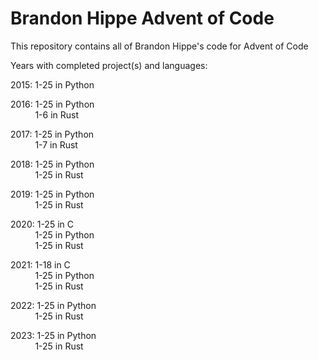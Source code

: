 # Brandon Hippe Advent of Code

This repository contains all of Brandon Hippe's code for Advent of Code  

Years with completed project(s) and languages:  

2015: 1-25 in Python  

2016: 1-25 in Python  
&nbsp;&nbsp;&nbsp;&nbsp;&nbsp;&nbsp;&nbsp;&nbsp;&nbsp;&nbsp;1-6 in Rust  

2017: 1-25 in Python  
&nbsp;&nbsp;&nbsp;&nbsp;&nbsp;&nbsp;&nbsp;&nbsp;&nbsp;&nbsp;1-7 in Rust  

2018: 1-25 in Python  
&nbsp;&nbsp;&nbsp;&nbsp;&nbsp;&nbsp;&nbsp;&nbsp;&nbsp;&nbsp;1-25 in Rust  

2019: 1-25 in Python  
&nbsp;&nbsp;&nbsp;&nbsp;&nbsp;&nbsp;&nbsp;&nbsp;&nbsp;&nbsp;1-25 in Rust  

2020: 1-25 in C  
&nbsp;&nbsp;&nbsp;&nbsp;&nbsp;&nbsp;&nbsp;&nbsp;&nbsp;&nbsp;1-25 in Python  
&nbsp;&nbsp;&nbsp;&nbsp;&nbsp;&nbsp;&nbsp;&nbsp;&nbsp;&nbsp;1-25 in Rust  

2021: 1-18 in C  
&nbsp;&nbsp;&nbsp;&nbsp;&nbsp;&nbsp;&nbsp;&nbsp;&nbsp;&nbsp;1-25 in Python  
&nbsp;&nbsp;&nbsp;&nbsp;&nbsp;&nbsp;&nbsp;&nbsp;&nbsp;&nbsp;1-25 in Rust  

2022: 1-25 in Python  
&nbsp;&nbsp;&nbsp;&nbsp;&nbsp;&nbsp;&nbsp;&nbsp;&nbsp;&nbsp;1-25 in Rust  

2023: 1-25 in Python  
&nbsp;&nbsp;&nbsp;&nbsp;&nbsp;&nbsp;&nbsp;&nbsp;&nbsp;&nbsp;1-25 in Rust

